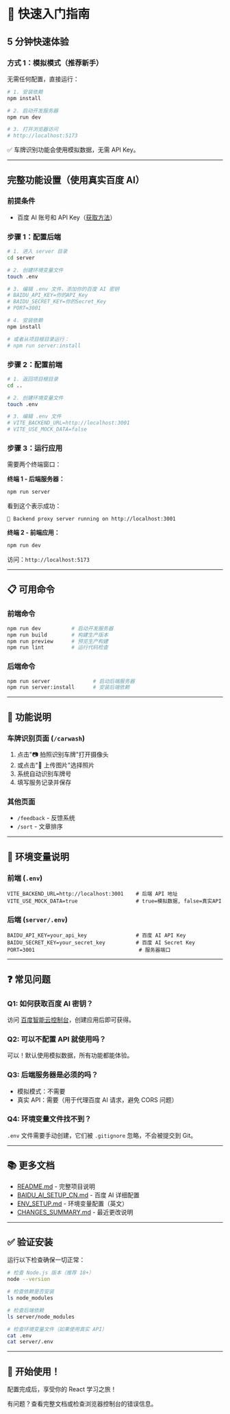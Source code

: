 # 🚀 快速入门指南

## 5 分钟快速体验

### 方式 1：模拟模式（推荐新手）

无需任何配置，直接运行：

```bash
# 1. 安装依赖
npm install

# 2. 启动开发服务器
npm run dev

# 3. 打开浏览器访问
# http://localhost:5173
```

✅ 车牌识别功能会使用模拟数据，无需 API Key。

---

## 完整功能设置（使用真实百度 AI）

### 前提条件

- 百度 AI 账号和 API Key（[获取方法](https://console.bce.baidu.com/ai/)）

### 步骤 1：配置后端

```bash
# 1. 进入 server 目录
cd server

# 2. 创建环境变量文件
touch .env

# 3. 编辑 .env 文件，添加你的百度 AI 密钥
# BAIDU_API_KEY=你的API_Key
# BAIDU_SECRET_KEY=你的Secret_Key
# PORT=3001

# 4. 安装依赖
npm install

# 或者从项目根目录运行：
# npm run server:install
```

### 步骤 2：配置前端

```bash
# 1. 返回项目根目录
cd ..

# 2. 创建环境变量文件
touch .env

# 3. 编辑 .env 文件
# VITE_BACKEND_URL=http://localhost:3001
# VITE_USE_MOCK_DATA=false
```

### 步骤 3：运行应用

需要两个终端窗口：

**终端 1 - 后端服务器：**

```bash
npm run server
```

看到这个表示成功：

```
🚀 Backend proxy server running on http://localhost:3001
```

**终端 2 - 前端应用：**

```bash
npm run dev
```

访问：`http://localhost:5173`

---

## 📋 可用命令

### 前端命令

```bash
npm run dev          # 启动开发服务器
npm run build        # 构建生产版本
npm run preview      # 预览生产构建
npm run lint         # 运行代码检查
```

### 后端命令

```bash
npm run server              # 启动后端服务器
npm run server:install      # 安装后端依赖
```

---

## 🎯 功能说明

### 车牌识别页面 (`/carwash`)

1. 点击"📷 拍照识别车牌"打开摄像头
2. 或点击"📁 上传图片"选择照片
3. 系统自动识别车牌号
4. 填写服务记录并保存

### 其他页面

- `/feedback` - 反馈系统
- `/sort` - 文章排序

---

## 🔧 环境变量说明

### 前端 (`.env`)

```env
VITE_BACKEND_URL=http://localhost:3001    # 后端 API 地址
VITE_USE_MOCK_DATA=true                   # true=模拟数据, false=真实API
```

### 后端 (`server/.env`)

```env
BAIDU_API_KEY=your_api_key                # 百度 AI API Key
BAIDU_SECRET_KEY=your_secret_key          # 百度 AI Secret Key
PORT=3001                                  # 服务器端口
```

---

## ❓ 常见问题

### Q1: 如何获取百度 AI 密钥？

访问 [百度智能云控制台](https://console.bce.baidu.com/ai/)，创建应用后即可获得。

### Q2: 可以不配置 API 就使用吗？

可以！默认使用模拟数据，所有功能都能体验。

### Q3: 后端服务器是必须的吗？

- 模拟模式：不需要
- 真实 API：需要（用于代理百度 AI 请求，避免 CORS 问题）

### Q4: 环境变量文件找不到？

`.env` 文件需要手动创建，它们被 `.gitignore` 忽略，不会被提交到 Git。

---

## 📚 更多文档

- [README.md](./README.md) - 完整项目说明
- [BAIDU_AI_SETUP_CN.md](./BAIDU_AI_SETUP_CN.md) - 百度 AI 详细配置
- [ENV_SETUP.md](./ENV_SETUP.md) - 环境变量配置（英文）
- [CHANGES_SUMMARY.md](./CHANGES_SUMMARY.md) - 最近更改说明

---

## ✅ 验证安装

运行以下检查确保一切正常：

```bash
# 检查 Node.js 版本（推荐 18+）
node --version

# 检查依赖是否安装
ls node_modules

# 检查后端依赖
ls server/node_modules

# 检查环境变量文件（如果使用真实 API）
cat .env
cat server/.env
```

---

## 🎉 开始使用！

配置完成后，享受你的 React 学习之旅！

有问题？查看完整文档或检查浏览器控制台的错误信息。
